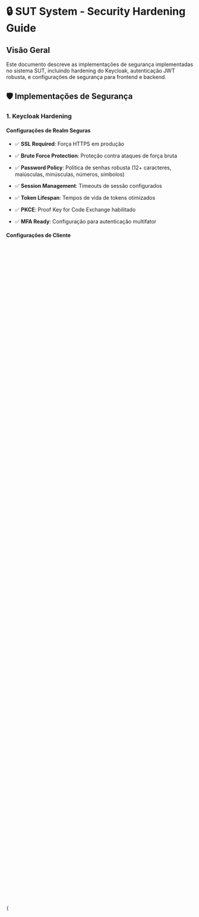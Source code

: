# 🔒 SUT System - Security Hardening Guide































































































































## Visão Geral































































































































Este documento descreve as implementações de segurança implementadas no sistema SUT, incluindo hardening do Keycloak, autenticação JWT robusta, e configurações de segurança para frontend e backend.































































































































## 🛡️ Implementações de Segurança































































































































### 1. **Keycloak Hardening**































































































































#### Configurações de Realm Seguras































































- ✅ **SSL Required**: Força HTTPS em produção































































- ✅ **Brute Force Protection**: Proteção contra ataques de força bruta































































- ✅ **Password Policy**: Política de senhas robusta (12+ caracteres, maiúsculas, minúsculas, números, símbolos)































































- ✅ **Session Management**: Timeouts de sessão configurados































































- ✅ **Token Lifespan**: Tempos de vida de tokens otimizados































































- ✅ **PKCE**: Proof Key for Code Exchange habilitado































































- ✅ **MFA Ready**: Configuração para autenticação multifator































































































































#### Configurações de Cliente































































```json































































{































































  "clientId": "sut-frontend",































































  "publicClient": true,































































  "standardFlowEnabled": true,































































  "implicitFlowEnabled": false,































































  "directAccessGrantsEnabled": false,































































  "attributes": {































































    "pkce.code.challenge.method": "S256",































































    "access.token.lifespan": "900",































































    "client.session.idle.timeout": "1800"































































  }































































}































































```































































































































#### Política de Senhas































































```































































length(12) and digits(2) and lowerCase(2) and upperCase(2) and specialChars(2) and notUsername































> As contas seed (`admin`, `manager`, `analyst`) s?o criadas com `temporary=true`. O primeiro login for?a troca de senha; remova-as ou rotacione-as antes de liberar o ambiente.































































```































































































































### 2. **JWT Security Configuration**



- `DEV_AUTH_BYPASS` s? pode ser usado em ambientes com `RUST_ENV` diferente de `production` e exige cabe?alho `X-Dev-User`.





























































































































#### Validações Implementadas































































- ✅ **Algorithm Validation**: Apenas algoritmos seguros (RS256, RS384, RS512)































































- ✅ **Token Expiration**: Validação de expiração com clock skew































































- ✅ **Audience Validation**: Verificação de audience































































- ✅ **Issuer Validation**: Verificação de issuer































































- ✅ **Token Blacklist**: Sistema de blacklist para tokens revogados































































- ✅ **Role-based Access**: Middleware para verificação de roles































































































































#### Estrutura de Claims































































```rust































































pub struct JwtClaims {































































    pub iss: String,           // Issuer































































    pub sub: String,           // Subject (user ID)































































    pub aud: Vec<String>,      // Audience































































    pub exp: u64,              // Expiration time































































    pub iat: u64,              // Issued at































































    pub jti: Option<String>,   // JWT ID































































    pub realm_access: Option<RealmAccess>,































































    pub email: Option<String>,































































    // ... outros campos































































}































































```































































































































### 3. **Security Headers**































































































































#### Headers Implementados































































```rust































































// Headers de segurança configuráveis































































Content-Security-Policy: default-src 'self'; script-src 'self' 'unsafe-inline' 'unsafe-eval'; ...































































X-Frame-Options: DENY































































X-Content-Type-Options: nosniff































































X-XSS-Protection: 1; mode=block































































Referrer-Policy: strict-origin-when-cross-origin































































Strict-Transport-Security: max-age=31536000; includeSubDomains; preload































































Permissions-Policy: camera=(), microphone=(), geolocation=(), ...































































Cross-Origin-Embedder-Policy: require-corp































































Cross-Origin-Opener-Policy: same-origin































































Cross-Origin-Resource-Policy: same-origin































































```































































































































### 4. **Database Security**































































































































#### PostgreSQL Hardening































































- ✅ **SSL/TLS**: Conexões criptografadas































































- ✅ **SCRAM-SHA-256**: Autenticação segura































































- ✅ **Connection Limits**: Limites de conexão































































- ✅ **Audit Logging**: Log de todas as operações































































- ✅ **Access Control**: Controle de acesso por IP































































































































#### Configurações de Segurança































































```sql































































-- Autenticação segura































































password_encryption = scram-sha-256































































































































-- SSL obrigatório































































ssl = on































































ssl_ciphers = 'HIGH:MEDIUM:+3DES:!aNULL'































































ssl_min_protocol_version = 'TLSv1.2'































































































































-- Logging de segurança































































log_connections = on































































log_disconnections = on































































log_statement = 'mod'































































```































































































































### 5. **Frontend Security**































































































































#### Keycloak Integration































































- ✅ **PKCE Flow**: Authorization Code Flow com PKCE































































- ✅ **Token Refresh**: Renovação automática de tokens































































- ✅ **Role Management**: Gerenciamento de roles no frontend































































- ✅ **Secure Storage**: Armazenamento seguro de tokens































































- ✅ **CORS Configuration**: Configuração CORS adequada































































































































#### API Client Security







- Webhooks exigem `X-Webhook-Token` com o valor de `WEBHOOK_SHARED_SECRET`; configure armazenando o segredo fora do reposit?rio.



























































```typescript































































// Headers de segurança automáticos































































headers: {































































  'Authorization': `Bearer ${token}`,































































  'X-Requested-With': 'XMLHttpRequest',































































  'X-Client-Version': '1.0.0',































































  'Content-Type': 'application/json'































































}































































```































































































































### 6. **Role-Based Access Control (RBAC)**































































































































#### Roles Implementadas































































- **admin**: Acesso total ao sistema































































- **user**: Usuário padrão































































- **directory.read**: Leitura de dados do diretório































































- **directory.write**: Escrita de dados do diretório































































- **directory.merge**: Merge de dados do diretório































































- **directory.pii.read**: Acesso a dados PII































































- **audit.read**: Leitura de logs de auditoria































































































































#### Middleware de Autorização































































```rust































































// Middleware para verificar roles específicas































































pub async fn require_role_middleware(































































    required_roles: Vec<String>,































































    request: Request,































































    next: Next,































































) -> Result<Response, StatusCode>































































































































// Middlewares específicos































































pub async fn require_admin_middleware(...)































































pub async fn require_read_permission_middleware(...)































































pub async fn require_write_permission_middleware(...)































































```































































































































## 🔧 Configuração de Desenvolvimento































































































































### 1. **Variáveis de Ambiente**































































































































#### Backend (.env)































































```bash































































# Keycloak Configuration































































KEYCLOAK_ISSUER=http://localhost:8081/realms/sut































































KEYCLOAK_JWKS=http://localhost:8081/realms/sut/protocol/openid-connect/certs































































KEYCLOAK_AUDIENCE=sut-frontend,account































































































































# Database































































PG_DSN=postgres://sut:Sut@Postgres2024!@localhost:5432/sut































































































































# Security































































CORS_ALLOWED_ORIGINS=http://localhost:5173































































METRICS_TOKEN=dev-metrics-token































































WEBHOOK_SHARED_SECRET=dev-shared-webhook-token































































DEV_AUTH_BYPASS=0































































RUST_LOG=info































































```































































































































#### Frontend (.env.local)































































```bash































































# Keycloak































































VITE_KC_URL=http://localhost:8081































































VITE_KC_REALM=sut































































VITE_KC_CLIENT=sut-frontend































































































































# API































































VITE_API_BASE=http://localhost:8080































































































































# Security































































VITE_DEV_MODE=true































































```































































































































### 2. **Usuários de Desenvolvimento**















> **Nota**: os usu?rios de demonstra??o do Keycloak t?m senhas tempor?rias e os seeds SQL s? executam quando `app.enable_demo_users` estiver habilitado. Nunca habilite esse flag em produ??o.































































































































#### Admin User































































- **Username**: admin































































- **Password**: Admin@SUT2024!































































- **Roles**: admin, directory.read, directory.write, directory.merge, directory.pii.read, audit.read































































































































#### Standard User































































- **Username**: user































































- **Password**: User@SUT2024!































































- **Roles**: user, directory.read































































































































#### Developer User































































- **Username**: dev































































- **Password**: Dev@SUT2024!































































- **Roles**: user, directory.read, directory.write, directory.merge, directory.pii.read































































































































## 🚀 Deploy em Produção































































































































### 1. **Configurações de Produção**































































































































#### Keycloak































































- ✅ Usar HTTPS































































- ✅ Configurar domínio real































































- ✅ Desabilitar registros públicos































































- ✅ Configurar MFA































































- ✅ Implementar backup de chaves































































































































#### Database































































- ✅ Usar senhas fortes































































- ✅ Configurar SSL/TLS































































- ✅ Implementar backup































































- ✅ Configurar monitoramento































































































































#### Application
- Configure `METRICS_TOKEN`, `WEBHOOK_SHARED_SECRET` e `CORS_ALLOWED_ORIGINS` antes de iniciar a API; o boot falha em produ??o se estiverem vazios.































































- ✅ Usar HTTPS































































- ✅ Configurar CORS adequadamente































































- ✅ Implementar rate limiting































































- ✅ Configurar logging de auditoria































































































































### 2. **Checklist de Segurança**































































































































- [ ] SSL/TLS configurado em todos os serviços































































- [ ] Senhas fortes em produção































































- [ ] CORS configurado adequadamente































































- [ ] Rate limiting implementado































































- [ ] Logging de auditoria ativo































































- [ ] Backup de chaves JWT































































- [ ] Monitoramento de segurança































































- [ ] Testes de penetração realizados































































































































## 📊 Monitoramento de Segurança































































































































### 1. **Métricas de Segurança**































































- Tentativas de login falhadas































































- Tokens expirados































































- Acessos negados por falta de permissão































































- Tentativas de acesso a recursos protegidos































































































































### 2. **Alertas de Segurança**































































- Múltiplas tentativas de login falhadas































































- Acesso a recursos sensíveis































































- Tokens suspeitos































































- Anomalias de tráfego































































































































## 🔍 Testes de Segurança































































































































### 1. **Testes Automatizados**































































- Validação de JWT































































- Verificação de headers de segurança































































- Testes de autorização































































- Validação de CORS































































































































### 2. **Testes Manuais**































































- Testes de penetração































































- Verificação de vulnerabilidades































































- Testes de força bruta































































- Validação de configurações































































































































## 📚 Referências































































































































- [OWASP Security Guidelines](https://owasp.org/)































































- [Keycloak Security Best Practices](https://www.keycloak.org/docs/latest/securing_apps/)































































- [JWT Security Best Practices](https://tools.ietf.org/html/rfc8725)































































- [PostgreSQL Security](https://www.postgresql.org/docs/current/security.html)































































































































## 🆘 Suporte































































































































Para questões de segurança, entre em contato com a equipe de segurança:































































- Email: security@sut.local































































- Slack: #security-team































































- Urgência: +55 11 99999-9999































































































































---































































































































**⚠️ IMPORTANTE**: Este documento contém informações sensíveis de segurança. Mantenha-o confidencial e atualize-o regularmente.































































